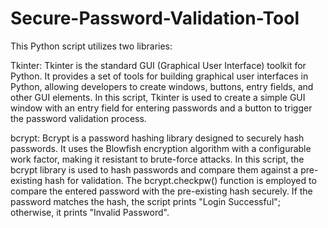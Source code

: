 # Secure-Password-Validation-Tool
This Python script utilizes two libraries:

Tkinter: Tkinter is the standard GUI (Graphical User Interface) toolkit for Python. It provides a set of tools for building graphical user interfaces in Python, allowing developers to create windows, buttons, entry fields, and other GUI elements. In this script, Tkinter is used to create a simple GUI window with an entry field for entering passwords and a button to trigger the password validation process.

bcrypt: Bcrypt is a password hashing library designed to securely hash passwords. It uses the Blowfish encryption algorithm with a configurable work factor, making it resistant to brute-force attacks. In this script, the bcrypt library is used to hash passwords and compare them against a pre-existing hash for validation. The bcrypt.checkpw() function is employed to compare the entered password with the pre-existing hash securely. If the password matches the hash, the script prints "Login Successful"; otherwise, it prints "Invalid Password".






